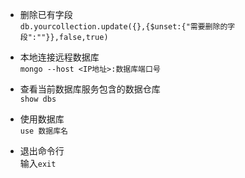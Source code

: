 * 删除已有字段  
`db.yourcollection.update({},{$unset:{"需要删除的字段":""}},false,true)`

* 本地连接远程数据库  
`mongo --host <IP地址>:数据库端口号`

* 查看当前数据库服务包含的数据仓库  
`show dbs`

* 使用数据库  
`use 数据库名`

* 退出命令行  
输入`exit`